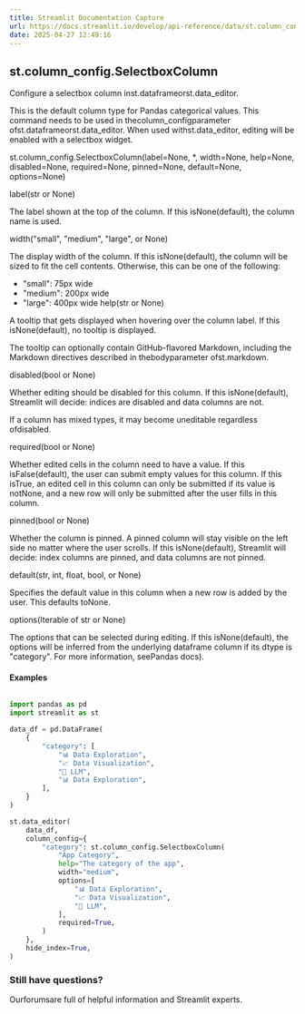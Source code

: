 ```yaml
---
title: Streamlit Documentation Capture
url: https://docs.streamlit.io/develop/api-reference/data/st.column_config/st.column_config.selectboxcolumn
date: 2025-04-27 12:49:16
---
```


## st.column_config.SelectboxColumn

Configure a selectbox column inst.dataframeorst.data_editor.

This is the default column type for Pandas categorical values. This command needs to
be used in thecolumn_configparameter ofst.dataframeorst.data_editor.
When used withst.data_editor, editing will be enabled with a selectbox widget.

st.column_config.SelectboxColumn(label=None, *, width=None, help=None, disabled=None, required=None, pinned=None, default=None, options=None)

label(str or None)

The label shown at the top of the column. If this isNone(default), the column name is used.

width("small", "medium", "large", or None)

The display width of the column. If this isNone(default), the
column will be sized to fit the cell contents. Otherwise, this can be
one of the following:

- "small": 75px wide
- "medium": 200px wide
- "large": 400px wide
help(str or None)

A tooltip that gets displayed when hovering over the column label. If
this isNone(default), no tooltip is displayed.

The tooltip can optionally contain GitHub-flavored Markdown, including
the Markdown directives described in thebodyparameter ofst.markdown.

disabled(bool or None)

Whether editing should be disabled for this column. If this isNone(default), Streamlit will decide: indices are disabled and data columns
are not.

If a column has mixed types, it may become uneditable regardless ofdisabled.

required(bool or None)

Whether edited cells in the column need to have a value. If this isFalse(default), the user can submit empty values for this column.
If this isTrue, an edited cell in this column can only be
submitted if its value is notNone, and a new row will only be
submitted after the user fills in this column.

pinned(bool or None)

Whether the column is pinned. A pinned column will stay visible on the
left side no matter where the user scrolls. If this isNone(default), Streamlit will decide: index columns are pinned, and data
columns are not pinned.

default(str, int, float, bool, or None)

Specifies the default value in this column when a new row is added by
the user. This defaults toNone.

options(Iterable of str or None)

The options that can be selected during editing. If this isNone(default), the options will be inferred from the underlying dataframe
column if its dtype is "category". For more information, seePandas docs).

#### Examples

```python

import pandas as pd
import streamlit as st

data_df = pd.DataFrame(
    {
        "category": [
            "📊 Data Exploration",
            "📈 Data Visualization",
            "🤖 LLM",
            "📊 Data Exploration",
        ],
    }
)

st.data_editor(
    data_df,
    column_config={
        "category": st.column_config.SelectboxColumn(
            "App Category",
            help="The category of the app",
            width="medium",
            options=[
                "📊 Data Exploration",
                "📈 Data Visualization",
                "🤖 LLM",
            ],
            required=True,
        )
    },
    hide_index=True,
)

```

### Still have questions?

Ourforumsare full of helpful information and Streamlit experts.
